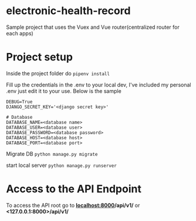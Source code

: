# electronic-health-record
Sample project that uses the Vuex and Vue router(centralized router for each apps)

# Project setup
Inside the project folder do ```pipenv install```

Fill up the credentials in the .env to your local dev, I've included my personal .env just edit it to your use. 
Below is the sample
```
DEBUG=True
DJANGO_SECRET_KEY='<django secret key>'

# Database
DATABASE_NAME=<database name>
DATABASE_USER=<database user>
DATABASE_PASSWORD=<database password>
DATABASE_HOST=<database host>
DATABASE_PORT=<database port>
```

Migrate DB
``` python manage.py migrate ```

start local server
``` python manage.py runserver ```

# Access to the API Endpoint
To access the API root go to **<localhost:8000>/api/v1/** or **<127.0.0.1:8000>/api/v1/**
